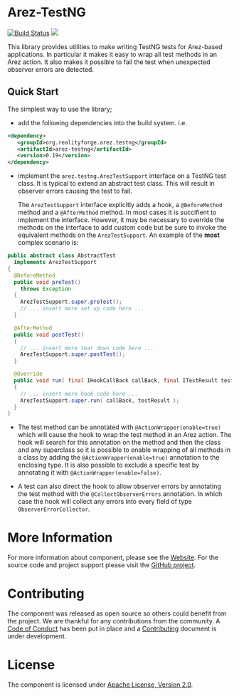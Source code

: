 # Arez-TestNG

[![Build Status](https://api.travis-ci.com/arez/arez-testng.svg?branch=master)](http://travis-ci.com/arez/arez-testng)
[<img src="https://img.shields.io/maven-central/v/org.realityforge.arez.testng/arez-testng.svg?label=latest%20release"/>](http://search.maven.org/#search%7Cga%7C1%7Cg%3A%22org.realityforge.arez.testng%22)

This library provides utilities to make writing TestNG tests for Arez-based applications. In
particular it makes it easy to wrap all test methods in an Arez action. It also makes it possible
to fail the test when unexpected observer errors are detected.

## Quick Start

The simplest way to use the library;

* add the following dependencies into the build system. i.e.

```xml
<dependency>
   <groupId>org.realityforge.arez.testng</groupId>
   <artifactId>arez-testng</artifactId>
   <version>0.19</version>
</dependency>
```

* implement the `arez.testng.ArezTestSupport` interface on a TestNG test class. It is typical to
  extend an abstract test class. This will result in observer errors causing the test to fail.

  The `ArezTestSupport` interface explicitly adds a hook, a `@BeforeMethod` method and a `@AfterMethod`
  method. In most cases it is succifient to implement the interface. However, it may be necessary to
  override the methods on the interface to add custom code but be sure to invoke the equivalent methods
  on the `ArezTestSupport`. An example of the **most** complex scenario is:

```java
public abstract class AbstractTest
  implements ArezTestSupport
{
  @BeforeMethod
  public void preTest()
    throws Exception
  {
    ArezTestSupport.super.preTest();
    // ... insert more set up code here ...
  }

  @AfterMethod
  public void postTest()
  {
    // ... insert more tear down code here ...
    ArezTestSupport.super.postTest();
  }

  @Override
  public void run( final IHookCallBack callBack, final ITestResult testResult )
  {
    // ... insert more hook code here ...
    ArezTestSupport.super.run( callBack, testResult );
  }
}
```

* The test method can be annotated with `@ActionWrapper(enable=true)` which will cause the hook to wrap the
  test method in an Arez action. The hook will search for this annotation on the method and then the class
  and any superclass so it is possible to enable wrapping of all methods in a class by adding the
  `@ActionWrapper(enable=true)` annotation to the enclosing type. It is also possible to exclude a specific
  test by annotating it with `@ActionWrapper(enable=false)`.

* A test can also direct the hook to allow observer errors by annotating the test method with the
  `@CollectObserverErrors` annotation. In which case the hook will collect any errors into every field
  of type `ObserverErrorCollector`.

# More Information

For more information about component, please see the [Website](https://arez.github.io/testng). For the
source code and project support please visit the [GitHub project](https://github.com/arez/arez-testng).

# Contributing

The component was released as open source so others could benefit from the project. We are thankful for any
contributions from the community. A [Code of Conduct](CODE_OF_CONDUCT.md) has been put in place and
a [Contributing](CONTRIBUTING.md) document is under development.

# License

The component is licensed under [Apache License, Version 2.0](LICENSE).

